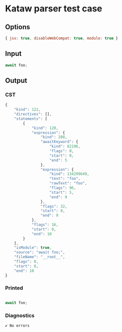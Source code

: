 # Kataw parser test case

## Options

`````js
{ jsx: true, disableWebCompat: true, module: true }
`````

## Input

`````js
await foo;
`````

## Output

### CST

```javascript
{
    "kind": 122,
    "directives": [],
    "statements": [
        {
            "kind": 120,
            "expression": {
                "kind": 208,
                "awaitKeyword": {
                    "kind": 82196,
                    "flags": 0,
                    "start": 0,
                    "end": 5
                },
                "expression": {
                    "kind": 134299649,
                    "text": "foo",
                    "rawText": "foo",
                    "flags": 96,
                    "start": 5,
                    "end": 9
                },
                "flags": 32,
                "start": 0,
                "end": 9
            },
            "flags": 16,
            "start": 0,
            "end": 10
        }
    ],
    "isModule": true,
    "source": "await foo;",
    "fileName": "__root__",
    "flags": 0,
    "start": 0,
    "end": 10
}
```

### Printed

```javascript

await foo;
```

### Diagnostics

```javascript
✔ No errors
```

